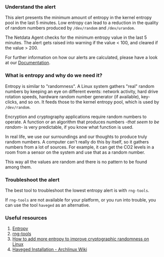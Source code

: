 ### Understand the alert

This alert presents the minimum amount of entropy in the kernel entropy pool in the last 5 minutes. Low entropy can lead to a reduction in the quality of random numbers produced by `/dev/random` and `/dev/urandom`.

The Netdata Agent checks for the minimum entropy value in the last 5 minutes. The alert gets raised into warning if the value < 100, and cleared if the value > 200.  

For further information on how our alerts are calculated, please have a look at our [Documentation](https://github.com/netdata/netdata/blob/master/src/health/REFERENCE.md#expressions).

### What is entropy and why do we need it?

Entropy is similar to "randomness". A Linux system gathers "real" random numbers by keeping an eye on different events: network activity, hard drive rotation speeds, hardware random number generator (if available), key-clicks, and so on. It feeds those to the kernel entropy pool, which is used by `/dev/random`.

Encryption and cryptography applications require random numbers to operate. A function or an algorithm that produces numbers -*that seem to be random*- is very predictable, if you know what function is used.

In real life, we use our surroundings and our thoughts to produce truly random numbers. A computer can't really do this by itself, so it gathers numbers from a lot of sources. For example, it can get the CO2 levels in a room from a sensor on the system and use that as a random number.

This way all the values are random and there is no pattern to be found among them.

### Troubleshoot the alert

The best tool to troubleshoot the lowest entropy alert is with `rng-tools`. 

If `rng-tools` are not available for your platform, or you run into trouble, you can use the tool `haveged` as an alternative.

### Useful resources

1. [Entropy](https://unixhealthcheck.com/blog?id=472)
2. [rng-tools](https://github.com/nhorman/rng-tools)
3. [How to add more entropy to improve cryptographic randomness on Linux](https://www.techrepublic.com/article/how-to-add-more-entropy-to-improve-cryptographic-randomness-on-linux/)
4. [Haveged Installation - Archlinux Wiki](https://wiki.archlinux.org/title/Haveged#Installation)
